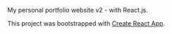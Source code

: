 My personal portfolio website v2 - with React.js.

This project was bootstrapped with [Create React App](https://github.com/facebook/create-react-app).

